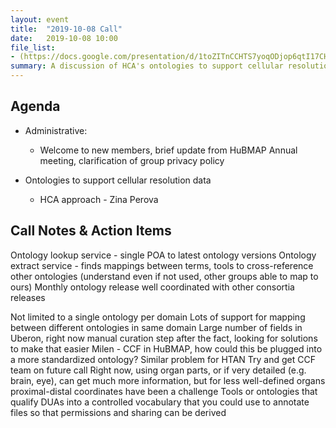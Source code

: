 ```yaml
---
layout: event
title:  "2019-10-08 Call"
date:   2019-10-08 10:00
file_list:
- (https://docs.google.com/presentation/d/1toZITnCCHTS7yoqODjop6qtI17CHCiyEJLInREQJSsc/edit#slide=id.g62e11bdf07_0_0)
summary: A discussion of HCA's ontologies to support cellular resolution data with guest speaker Zina Perova.
---
```

## Agenda
- Administrative:
  - Welcome to new members, brief update from HuBMAP Annual meeting, clarification of group privacy policy

- Ontologies to support cellular resolution data
  - HCA approach - Zina Perova

  
## Call Notes & Action Items
Ontology lookup service - single POA to latest ontology versions
Ontology extract service - finds mappings between terms, tools to cross-reference other ontologies (understand even if not used, other groups able to map to ours)
Monthly ontology release well coordinated with other consortia releases

Not limited to a single ontology per domain
Lots of support for mapping between different ontologies in same domain
Large number of fields in Uberon, right now manual curation step after the fact, looking for solutions to make that easier
Milen - CCF in HuBMAP, how could this be plugged into a more standardized ontology? Similar problem for HTAN
Try and get CCF team on future call
Right now, using organ parts, or if very detailed (e.g. brain, eye), can get much more information, but for less well-defined organs proximal-distal coordinates have been a challenge
Tools or ontologies that qualify DUAs into a controlled vocabulary that you could use to annotate files so that permissions and sharing can be derived
